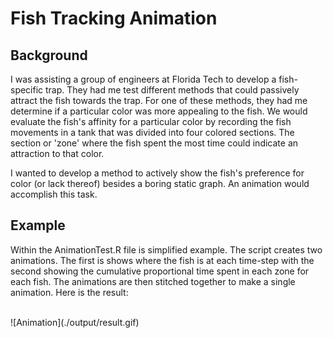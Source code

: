 # Fish Tracking Animation


## Background
I was assisting a group of engineers at Florida Tech to develop a fish-specific trap. They had me test different methods that could passively attract the fish towards the trap. For one of these methods, they had me determine if a particular color was more appealing to the fish. We would evaluate the fish's affinity for a particular color by recording the fish movements in a tank that was divided into four colored sections. The section or 'zone' where the fish spent the most time could indicate an attraction to that color. 


I wanted to develop a method to actively show the fish's preference for color (or lack thereof) besides a boring static graph. An animation would accomplish this task.


## Example
Within the AnimationTest.R file is simplified example. The script creates two animations. The first is shows where the fish is at each time-step with the second showing the cumulative proportional time spent in each zone for each fish. The animations are then stitched together to make a single animation. Here is the result:

<br/>
![Animation](./output/result.gif)